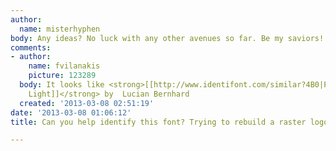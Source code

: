 ```yaml
---
author:
  name: misterhyphen
body: Any ideas? No luck with any other avenues so far. Be my saviors!
comments:
- author:
    name: fvilanakis
    picture: 123289
  body: It looks like <strong>[[http://www.identifont.com/similar?4B0|PL Bernhardt
    Light]]</strong> by  Lucian Bernhard
  created: '2013-03-08 02:51:19'
date: '2013-03-08 01:06:12'
title: Can you help identify this font? Trying to rebuild a raster logo as vector.

---
```

